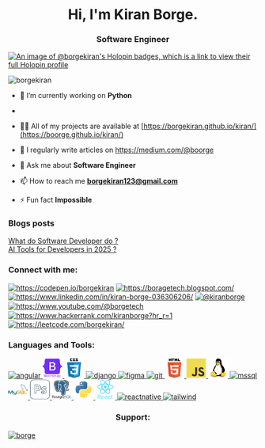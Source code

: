 <h1 align="center">Hi, I'm Kiran Borge.</h1>

<h3 align="center"> Software Engineer </h3> 

[![An image of @borgekiran's Holopin badges, which is a link to view their full Holopin profile](https://holopin.me/borgekiran)](https://holopin.io/@borgekiran)

<p align="left"> <img src="https://komarev.com/ghpvc/?username=borgekiran&label=Profile%20views&color=0e75b6&style=flat" alt="borgekiran" /> </p>

- 🔭 I’m currently working on **Python**
- 
- 👨‍💻 All of my projects are available at [https://borgekiran.github.io/kiran/](https://boorge.github.io/kiran/)

- 📝 I regularly write articles on https://medium.com/@boorge

- 💬 Ask me about **Software Engineer**

- 📫 How to reach me **[borgekiran123@gmail.com](https://peerlist.io/boorge)**

- ⚡ Fun fact **Impossible**

### Blogs posts
<!-- BLOG-POST-LIST:START -->
[What do Software Developer do ?](https://boorge.medium.com/what-do-software-developer-do-9270e8d3160c?source=user_profile_page---------16-------------ef8b9ed43592---------------) <br/>
[AI Tools for Developers in 2025 ?](https://boorge.medium.com/ai-tools-for-developers-in-2025-0e456f55638c)
<!-- BLOG-POST-LIST:END -->

<h3 align="left">Connect with me:</h3>
<p align="left">
<a href="https://codepen.io/https://codepen.io/borgekiran" target="blank"><img align="center" src="https://raw.githubusercontent.com/rahuldkjain/github-profile-readme-generator/master/src/images/icons/Social/codepen.svg" alt="https://codepen.io/borgekiran" height="30" width="40" /></a>
<a href="https://dev.to/https://boragetech.blogspot.com/" target="blank"><img align="center" src="https://raw.githubusercontent.com/rahuldkjain/github-profile-readme-generator/master/src/images/icons/Social/devto.svg" alt="https://boragetech.blogspot.com/" height="30" width="40" /></a>
<a href="https://linkedin.com/in/https://www.linkedin.com/in/kiran-borge-036306206/" target="blank"><img align="center" src="https://raw.githubusercontent.com/rahuldkjain/github-profile-readme-generator/master/src/images/icons/Social/linked-in-alt.svg" alt="https://www.linkedin.com/in/kiran-borge-036306206/" height="30" width="40" /></a>
<a href="https://medium.com/@kiranborge" target="blank"><img align="center" src="https://raw.githubusercontent.com/rahuldkjain/github-profile-readme-generator/master/src/images/icons/Social/medium.svg" alt="@kiranborge" height="30" width="40" /></a>
<a href="https://www.youtube.com/c/https://www.youtube.com/@borgetech" target="blank"><img align="center" src="https://raw.githubusercontent.com/rahuldkjain/github-profile-readme-generator/master/src/images/icons/Social/youtube.svg" alt="https://www.youtube.com/@borgetech" height="30" width="40" /></a>
<a href="https://www.hackerrank.com/https://www.hackerrank.com/kiranborge?hr_r=1" target="blank"><img align="center" src="https://raw.githubusercontent.com/rahuldkjain/github-profile-readme-generator/master/src/images/icons/Social/hackerrank.svg" alt="https://www.hackerrank.com/kiranborge?hr_r=1" height="30" width="40" /></a>
<a href="https://www.leetcode.com/https://leetcode.com/borgekiran/" target="blank"><img align="center" src="https://raw.githubusercontent.com/rahuldkjain/github-profile-readme-generator/master/src/images/icons/Social/leet-code.svg" alt="https://leetcode.com/borgekiran/" height="30" width="40" /></a>
</p>

<h3 align="left">Languages and Tools:</h3>
<p align="left"> <a href="https://angular.io" target="_blank" rel="noreferrer"> <img src="https://angular.io/assets/images/logos/angular/angular.svg" alt="angular" width="40" height="40"/> </a> <a href="https://getbootstrap.com" target="_blank" rel="noreferrer"> <img src="https://raw.githubusercontent.com/devicons/devicon/master/icons/bootstrap/bootstrap-plain-wordmark.svg" alt="bootstrap" width="40" height="40"/> </a> <a href="https://www.w3schools.com/css/" target="_blank" rel="noreferrer"> <img src="https://raw.githubusercontent.com/devicons/devicon/master/icons/css3/css3-original-wordmark.svg" alt="css3" width="40" height="40"/> </a> <a href="https://www.djangoproject.com/" target="_blank" rel="noreferrer"> <img src="https://cdn.worldvectorlogo.com/logos/django.svg" alt="django" width="40" height="40"/> </a> <a href="https://www.figma.com/" target="_blank" rel="noreferrer"> <img src="https://www.vectorlogo.zone/logos/figma/figma-icon.svg" alt="figma" width="40" height="40"/> </a> <a href="https://git-scm.com/" target="_blank" rel="noreferrer"> <img src="https://www.vectorlogo.zone/logos/git-scm/git-scm-icon.svg" alt="git" width="40" height="40"/> </a> <a href="https://www.w3.org/html/" target="_blank" rel="noreferrer"> <img src="https://raw.githubusercontent.com/devicons/devicon/master/icons/html5/html5-original-wordmark.svg" alt="html5" width="40" height="40"/> </a> <a href="https://developer.mozilla.org/en-US/docs/Web/JavaScript" target="_blank" rel="noreferrer"> <img src="https://raw.githubusercontent.com/devicons/devicon/master/icons/javascript/javascript-original.svg" alt="javascript" width="40" height="40"/> </a> <a href="https://www.linux.org/" target="_blank" rel="noreferrer"> <img src="https://raw.githubusercontent.com/devicons/devicon/master/icons/linux/linux-original.svg" alt="linux" width="40" height="40"/> </a> <a href="https://www.microsoft.com/en-us/sql-server" target="_blank" rel="noreferrer"> <img src="https://www.svgrepo.com/show/303229/microsoft-sql-server-logo.svg" alt="mssql" width="40" height="40"/> </a> <a href="https://www.mysql.com/" target="_blank" rel="noreferrer"> <img src="https://raw.githubusercontent.com/devicons/devicon/master/icons/mysql/mysql-original-wordmark.svg" alt="mysql" width="40" height="40"/> </a> <a href="https://www.photoshop.com/en" target="_blank" rel="noreferrer"> <img src="https://raw.githubusercontent.com/devicons/devicon/master/icons/photoshop/photoshop-line.svg" alt="photoshop" width="40" height="40"/> </a> <a href="https://www.postgresql.org" target="_blank" rel="noreferrer"> <img src="https://raw.githubusercontent.com/devicons/devicon/master/icons/postgresql/postgresql-original-wordmark.svg" alt="postgresql" width="40" height="40"/> </a> <a href="https://www.python.org" target="_blank" rel="noreferrer"> <img src="https://raw.githubusercontent.com/devicons/devicon/master/icons/python/python-original.svg" alt="python" width="40" height="40"/> </a> <a href="https://reactjs.org/" target="_blank" rel="noreferrer"> <img src="https://raw.githubusercontent.com/devicons/devicon/master/icons/react/react-original-wordmark.svg" alt="react" width="40" height="40"/> </a> <a href="https://reactnative.dev/" target="_blank" rel="noreferrer"> <img src="https://reactnative.dev/img/header_logo.svg" alt="reactnative" width="40" height="40"/> </a> <a href="https://tailwindcss.com/" target="_blank" rel="noreferrer"> <img src="https://www.vectorlogo.zone/logos/tailwindcss/tailwindcss-icon.svg" alt="tailwind" width="40" height="40"/> </a> </p>

<h3 align="center">Support:</h3>
<p><a href="https://www.buymeacoffee.com/borge"> <img align="center" src="https://cdn.buymeacoffee.com/buttons/v2/default-yellow.png" height="50" width="210" alt="borge" /></a></p>

